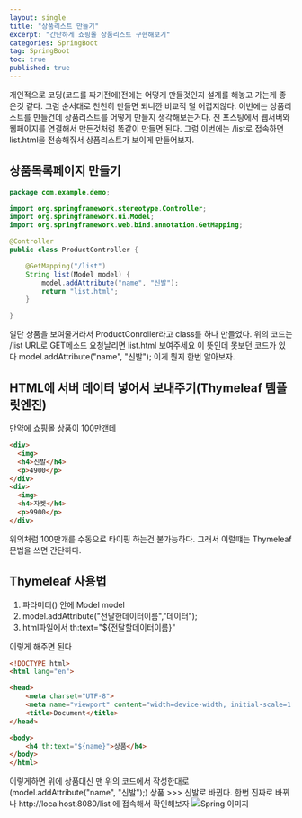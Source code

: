 ```yaml
---
layout: single
title: "상품리스트 만들기"
excerpt: "간단하게 쇼핑몰 상품리스트 구현해보기"
categories: SpringBoot
tag: SpringBoot
toc: true
published: true
---
```


개인적으로 코딩(코드를 짜기전에)전에는 어떻게 만들것인지
설계를 해놓고 가는게 좋은것 같다. 그럼 순서대로 천천히 만들면 되니깐
비교적 덜 어렵지않다.
이번에는 상품리스트를 만들건데 상품리스트를 어떻게 만들지 생각해보는거다.
전 포스팅에서 웹서버와 웹페이지를 연결해서 만든것처럼 똑같이 만들면 된다.
그럼 이번에는 /list로 접속하면 list.html을 전송해줘서 상품리스트가 보이게
만들어보자.


## 상품목록페이지 만들기

```java
package com.example.demo;

import org.springframework.stereotype.Controller;
import org.springframework.ui.Model;
import org.springframework.web.bind.annotation.GetMapping;

@Controller
public class ProductController {

    @GetMapping("/list")
    String list(Model model) {
        model.addAttribute("name", "신발");
        return "list.html";
    }

}
```
일단 상품을 보여줄거라서 ProductConroller라고 class를 하나 만들었다.
위의 코드는 /list URL로 GET메소드 요청날리면 list.html 보여주세요 이 뜻인데
못보던 코드가 있다 model.addAttribute("name", "신발"); 이게 뭔지 한번 알아보자.

## HTML에 서버 데이터 넣어서 보내주기(Thymeleaf 템플릿엔진)

만약에 쇼핑몰 상품이 100만갠데 

```html
<div>
  <img>
  <h4>신발</h4>
  <p>4900</p>
</div>
<div>
  <img>
  <h4>자켓</h4>
  <p>9900</p>
</div>
```

위의처럼 100만개를 수동으로 타이핑 하는건 불가능하다.
그래서 이럴떄는 Thymeleaf문법을 쓰면 간단하다.

## Thymeleaf 사용법
1. 파라미터() 안에 Model model
2. model.addAttribute("전달한데이터이름","데이터");
3. html파일에서 th:text="${전달할데이터이름}" 

이렇게 해주면 된다

```html
<!DOCTYPE html>
<html lang="en">

<head>
    <meta charset="UTF-8">
    <meta name="viewport" content="width=device-width, initial-scale=1.0">
    <title>Document</title>
</head>

<body>
    <h4 th:text="${name}">상품</h4>
</body>
</html>
```

이렇게하면 위에 상품대신 맨 위의 코드에서 작성한대로(model.addAttribute("name", "신발");)
상품  >>> 신발로 바뀐다.
한번 진짜로 바뀌나 http://localhost:8080/list 에 접속해서 확인해보자
![Spring 이미지](../images/spring02.png)



